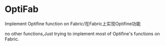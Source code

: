 # OptiFab
Implement Optifine function on Fabric/在Fabric上实现Optifine功能

no other functions,Just trying to implement most of Optifine's functions on Fabric.
